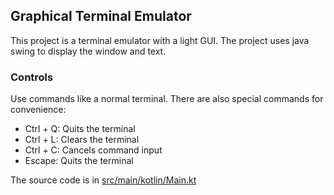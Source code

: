 ## Graphical Terminal Emulator

This project is a terminal emulator with a light GUI. 
The project uses java swing to display the window and text.

### Controls
Use commands like a normal terminal. There are also special commands for convenience:
* Ctrl + Q: Quits the terminal
* Ctrl + L: Clears the terminal
* Ctrl + C: Cancels command input
* Escape: Quits the terminal

The source code is in [src/main/kotlin/Main.kt](https://github.com/tuvus/TerminalUI/blob/main/src/main/kotlin/Main.kt)